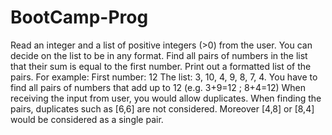 # BootCamp-Prog
Read an integer and a list of positive integers (>0) from the user. 
You can decide on the list to be in any format.
Find all pairs of numbers in the list that their sum is equal to the first number. 
Print out a formatted list of the pairs.
For example: First number: 12 The list: 3, 10, 4, 9, 8, 7, 4. You have to find all pairs of numbers that add up to 12 (e.g. 3+9=12 ; 8+4=12)  When receiving the input from user, you would allow duplicates. When finding the pairs, duplicates such as [6,6] are not considered. Moreover [4,8] or [8,4] would be considered as a single pair. 
